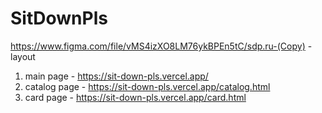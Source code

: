 # SitDownPls
https://www.figma.com/file/vMS4izXO8LM76ykBPEn5tC/sdp.ru-(Copy) - layout

1. main page - https://sit-down-pls.vercel.app/
2. catalog page - https://sit-down-pls.vercel.app/catalog.html
3. card page - https://sit-down-pls.vercel.app/card.html

